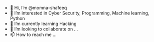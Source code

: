 - 👋 Hi, I’m @momna-shafeeq
- 👀 I’m interested in Cyber Security, Programming, Machine learning, Python
- 🌱 I’m currently learning Hacking
- 💞️ I’m looking to collaborate on ...
- 📫 How to reach me ...
